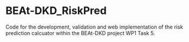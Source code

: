 # BEAt-DKD_RiskPred
Code for the development, validation and web implementation of the risk prediction calcuator within the BEAt-DKD project WP1 Task 5.
